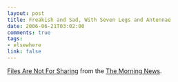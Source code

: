 ```yaml
--- 
layout: post
title: Freakish and Sad, With Seven Legs and Antennae
date: 2006-06-21T03:02:00
comments: true
tags:
- elsewhere
link: false
---
```

<a href="http://www.themorningnews.org/archives/spoofs_satire/files_are_not_for_sharing/index.html" title="Files Are Not For Sharing">Files Are Not For Sharing</a> from the <a href="http://www.themorningnews.org/" title="The Morning News">The Morning News</a>.
